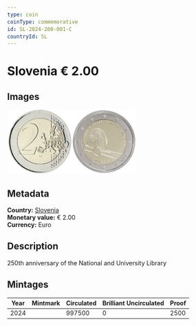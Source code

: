 ```yaml
---
type: coin
coinType: commemorative
id: SL-2024-200-001-C
countryId: SL
---
```


# Slovenia € 2.00

## Images

<img src="../../Images/common-2007-200.webp" height="150" alt="Front image"><img src="Images/SL-2024-200-001.webp" height="150" alt="Back image">

## Metadata

**Country:** [Slovenia](../../Countries/Slovenia/index.md)\
**Monetary value:** € 2.00\
**Currency:** Euro

## Description

250th anniversary of the National and University Library

## Mintages

| Year | Mintmark | Circulated | Brilliant Uncirculated | Proof |
| ---- | -------- | ---------- | ---------------------- | ----- |
| 2024 |          | 997500     | 0                      | 2500  |
